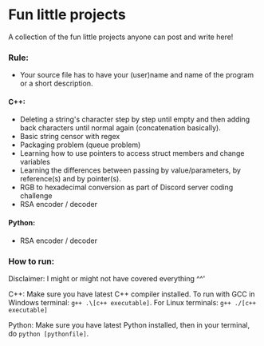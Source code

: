 # Fun little projects
 A collection of the fun little projects anyone can post and write here!
 ### Rule:
 - Your source file has to have your (user)name and name of the program or a short description.
 #### C++:
- Deleting a string's character step by step until empty and then adding back characters until normal again (concatenation basically).
- Basic string censor with regex
- Packaging problem (queue problem)
- Learning how to use pointers to access struct members and change variables
- Learning the differences between passing by value/parameters, by reference(s) and by pointer(s).
- RGB to hexadecimal conversion as part of Discord server coding challenge
- RSA encoder / decoder

#### Python:
- RSA encoder / decoder

### How to run:
Disclaimer: I might or might not have covered everything ^^'

C++: Make sure you have latest C++ compiler installed. To run with GCC in Windows terminal: `g++ .\[c++ executable]`. For Linux terminals: `g++ ./[c++ executable]`

Python: Make sure you have latest Python installed, then in your terminal, do `python [pythonfile]`.
